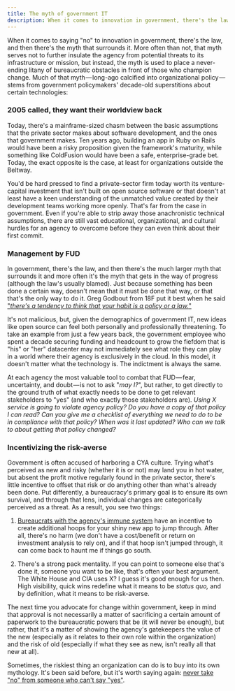 ```yaml
---
title: The myth of government IT
description: When it comes to innovation in government, there's the law, and then there's the myth that surrounds it, a myth used to place never-ending bureaucratic obstacles in front of those who champion change.
---
```


When it comes to saying "no" to innovation in government, there's the law, and then there's the myth that surrounds it. More often than not, that myth serves not to further insulate the agency from potential threats to its infrastructure or mission, but instead, the myth is used to place a never-ending litany of bureaucratic obstacles in front of those who champion change. Much of that myth — long-ago calcified into organizational policy — stems from government policymakers' decade-old superstitions about certain technologies:

### 2005 called, they want their worldview back

Today, there's a mainframe-sized chasm between the basic assumptions that the private sector makes about software development, and the ones that government makes. Ten years ago, building an app in Ruby on Rails would have been a risky proposition given the framework's maturity, while something like ColdFusion would have been a safe, enterprise-grade bet. Today, the exact opposite is the case, at least for organizations outside the Beltway.

You'd be hard pressed to find a private-sector firm today worth its venture-capital investment that isn't built on open source software or that doesn't at least have a keen understanding of the unmatched value created by their development teams working more openly. That's far from the case in government. Even if you're able to strip away those anachronistic technical assumptions, there are still vast educational, organizational, and cultural hurdles for an agency to overcome before they can even think about their first commit.

### Management by FUD

In government, there's the law, and then there's the much larger myth that surrounds it and more often it's the myth that gets in the way of progress (although the law's usually blamed). Just because something has been done a certain way, doesn't mean that it must be done that way, or that that's the only way to do it. Greg Godbout from 18F put it best when he said ["*there's a tendency to think that your habit is a policy or a law.*"](http://fcw.com/Articles/2014/08/22/18F-Greg-Godbout-Hacking-Bureaucracy.aspx?m=1&Page=2)

It's not malicious, but, given the demographics of government IT, new ideas like open source can feel both personally and professionally threatening. To take an example from just a few years back, the government employee who spent a decade securing funding and headcount to grow the fiefdom that is "his" or "her" datacenter may not immediately see what role they can play in a world where their agency is exclusively in the cloud. In this model, it doesn't matter what the technology is. The indictment is always the same.

At each agency the most valuable tool to combat that FUD — fear, uncertainty, and doubt — is not to ask "*may I?*", but rather, to get directly to the ground truth of what exactly needs to be done to get relevant stakeholders to "yes" (and who exactly those stakeholders are). *Using X service is going to violate agency policy? Do you have a copy of that policy I can read? Can you give me a checklist of everything we need to do to be in compliance with that policy? When was it last updated? Who can we talk to about getting that policy changed?*

### Incentivizing the risk-averse

Government is often accused of harboring a CYA culture. Trying what's perceived as new and risky (whether it is or not) may land you in hot water, but absent the profit motive regularly found in the private sector, there's little incentive to offset that risk or do anything other than what's already been done. Put differently, a bureaucracy's primary goal is to ensure its own survival, and through that lens, individual changes are categorically perceived as a threat. As a result, you see two things:

1. [Bureaucrats with the agency's immune system](https://ben.balter.com/2014/03/21/want-to-innovate-in-government-focus-on-culture/#bureaucracy-is-an-organism) have an incentive to create additional hoops for your shiny new app to jump through. After all, there's no harm (we don't have a cost/benefit or return on investment analysis to rely on), and if that hoop isn't jumped through, it can come back to haunt me if things go south.

2. There's a strong pack mentality. If you can point to someone else that's done it, someone you want to be like, that's often your best argument. The White House and CIA uses X? I guess it's good enough for us then. High visibility, quick wins redefine what it means to be *status quo,* and by definition, what it means to be risk-averse.

The next time you advocate for change within government, keep in mind that approval is not necessarily a matter of sacrificing a certain amount of paperwork to the bureaucratic powers that be (it will never be enough), but rather, that it's a matter of showing the agency's gatekeepers the value of the new (especially as it relates to their own role within the organization) and the risk of old (especially if what they see as new, isn't really all that new at all).

Sometimes, the riskiest thing an organization can do is to buy into its own mythology. It's been said before, but it's worth saying again: [never take "no" from someone who can't say "yes"](https://ben.balter.com/2014/03/21/want-to-innovate-in-government-focus-on-culture/#never-take-no-from-someone-who-cant-say-yes).
